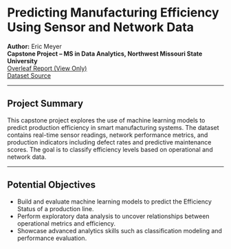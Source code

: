 # Predicting Manufacturing Efficiency Using Sensor and Network Data

**Author:** Eric Meyer  
**Capstone Project – MS in Data Analytics, Northwest Missouri State University**  
[Overleaf Report (View Only)](https://www.overleaf.com/read/ytnsxycrkbwr#20b809)  
[Dataset Source](https://www.kaggle.com/datasets/ziya07/intelligent-manufacturing-dataset)

---

## Project Summary

This capstone project explores the use of machine learning models to predict production efficiency in smart manufacturing systems. The dataset contains real-time sensor readings, network performance metrics, and production indicators including defect rates and predictive maintenance scores. The goal is to classify efficiency levels based on operational and network data.

---

## Potential Objectives

- Build and evaluate machine learning models to predict the Efficiency Status of a production line.
- Perform exploratory data analysis to uncover relationships between operational metrics and efficiency.
- Showcase advanced analytics skills such as classification modeling and performance evaluation.
